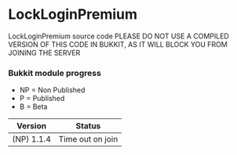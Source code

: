 # LockLoginPremium
LockLoginPremium source code PLEASE DO NOT USE A COMPILED VERSION OF THIS CODE IN BUKKIT, AS IT WILL BLOCK YOU FROM JOINING THE SERVER

### Bukkit module progress

- NP = Non Published
- P = Published
- B = Beta

| Version    | Status             |
|-           |-                   |
| (NP) 1.1.4 | Time out on join   |
